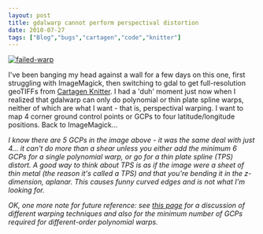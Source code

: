 ```yaml
---
layout: post
title: gdalwarp cannot perform perspectival distortion
date: 2010-07-27
tags: ["Blog","bugs","cartagen","code","knitter"]
---
```


[![](http://unterbahn.com/wp-content/uploads/2010/07/failed-warp.png "failed-warp")](failed-warp.png)

I've been banging my head against a wall for a few days on this one, first struggling with ImageMagick, then switching to gdal to get full-resolution geoTIFFs from [Cartagen Knitter](http://cartagen.org/maps). I had a 'duh' moment just now when I realized that gdalwarp can only do polynomial or thin plate spline warps, neither of which are what I want - that is, perspectival warping. I want to map 4 corner ground control points or GCPs to four latitude/longitude positions. Back to ImageMagick...

_I know there are 5 GCPs in the image above - it was the same deal with just 4... it can't do more than a shear unless you either add the minimum 6 GCPs for a single polynomial warp, or go for  a thin plate spline (TPS) distort. A good way to think about TPS is as if the image were a sheet of thin metal (the reason it's called a TPS) and that you're bending it in the z-dimension, aplanar. This causes funny curved edges and is not what I'm looking for._

_OK, one more note for future reference: see [this page](http://docs.bentley.com/en/I-RASB/irasbhelp171.html) for a discussion of different warping techniques and also for the minimum number of GCPs required for different-order polynomial warps._